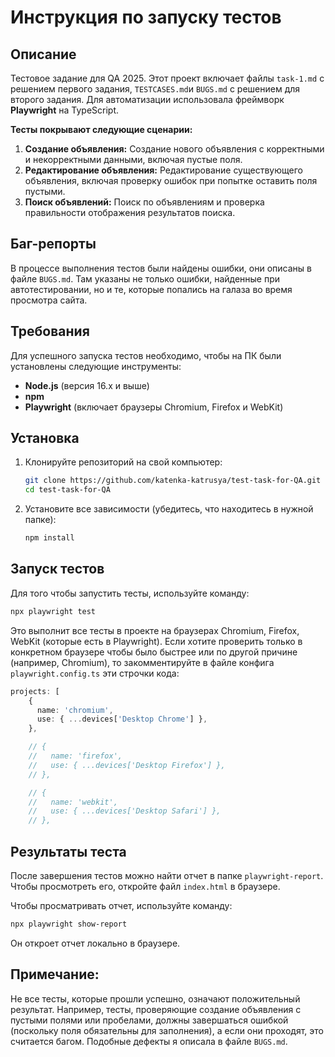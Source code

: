 # Инструкция по запуску тестов

## Описание

Тестовое задание для QA 2025. Этот проект включает файлы `task-1.md` с решением первого задания, `TESTCASES.md`и `BUGS.md` с решением для второго задания. Для автоматизации использовала фреймворк **Playwright** на TypeScript.

**Тесты покрывают следующие сценарии:**

1. **Создание объявления:**
   Создание нового объявления с корректными и некорректными данными, включая пустые поля.
2. **Редактирование объявления:**
   Редактирование существующего объявления, включая проверку ошибок при попытке оставить поля пустыми.
3. **Поиск объявлений:**
   Поиск по объявлениям и проверка правильности отображения результатов поиска.

## Баг-репорты

В процессе выполнения тестов были найдены ошибки, они описаны в файле `BUGS.md`. Там указаны не только ошибки, найденные при автотестировании, но и те, которые попались на галаза во время просмотра сайта.

## Требования

Для успешного запуска тестов необходимо, чтобы на ПК были установлены следующие инструменты:

- **Node.js** (версия 16.x и выше)
- **npm**
- **Playwright** (включает браузеры Chromium, Firefox и WebKit)

## Установка

1. Клонируйте репозиторий на свой компьютер:

   ```bash
   git clone https://github.com/katenka-katrusya/test-task-for-QA.git
   cd test-task-for-QA
   ```

2. Установите все зависимости (убедитесь, что находитесь в нужной папке):

   ```bash
   npm install
   ```

## Запуск тестов

Для того чтобы запустить тесты, используйте команду:

```bash
npx playwright test
```

Это выполнит все тесты в проекте на браузерах Chromium, Firefox, WebKit (которые есть в Playwright).
Если хотите проверить только в конкретном браузере чтобы было быстрее или по другой причине (например, Chromium), то закомментируйте в файле конфига `playwright.config.ts` эти строчки кода:

```ts
projects: [
    {
      name: 'chromium',
      use: { ...devices['Desktop Chrome'] },
    },

    // {
    //   name: 'firefox',
    //   use: { ...devices['Desktop Firefox'] },
    // },

    // {
    //   name: 'webkit',
    //   use: { ...devices['Desktop Safari'] },
    // },

```

## Результаты теста

После завершения тестов можно найти отчет в папке `playwright-report`. Чтобы просмотреть его, откройте файл `index.html` в браузере.

Чтобы просматривать отчет, используйте команду:

```bash
npx playwright show-report
```

Он откроет отчет локально в браузере.

## Примечание:

Не все тесты, которые прошли успешно, означают положительный результат. Например, тесты, проверяющие создание объявления с пустыми полями или пробелами, должны завершаться ошибкой (поскольку поля обязательны для заполнения), а если они проходят, это считается багом. Подобные дефекты я описала в файле `BUGS.md`.
